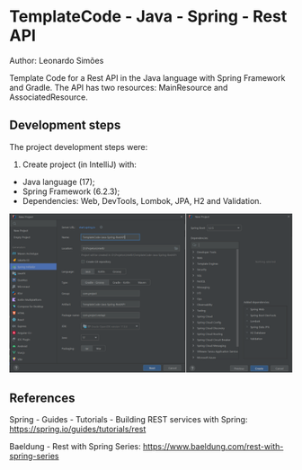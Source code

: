 # TemplateCode - Java - Spring - Rest API
Author: Leonardo Simões

Template Code for a Rest API in the Java language with Spring Framework and Gradle.
The API has two resources: MainResource and AssociatedResource.


## Development steps
The project development steps were:

1. Create project (in IntelliJ) with:
- Java language (17);
- Spring Framework (6.2.3);
- Dependencies: Web, DevTools, Lombok, JPA, H2 and Validation.

![Image-01-IntelliJ](images/Image-01-IntelliJ.png)


## References
Spring - Guides - Tutorials - Building REST services with Spring:
https://spring.io/guides/tutorials/rest

Baeldung - Rest with Spring Series:
https://www.baeldung.com/rest-with-spring-series